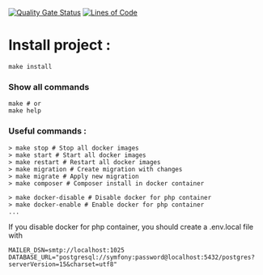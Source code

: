 [![Quality Gate Status](https://sonar.tobiketogo.shop/api/project_badges/measure?project=ToBikeToGo_Back&metric=alert_status&token=sqb_093c40c2e01d3e0bd48adc0ad045df69cf77e1ec)](https://sonar.tobiketogo.shop/dashboard?id=ToBikeToGo_Back)
[![Lines of Code](https://sonar.tobiketogo.shop/api/project_badges/measure?project=ToBikeToGo_Back&metric=ncloc&token=sqb_093c40c2e01d3e0bd48adc0ad045df69cf77e1ec)](https://sonar.tobiketogo.shop/dashboard?id=ToBikeToGo_Back)
# Install project : 

```shell
make install
```

### Show all commands

```shell
make # or
make help
```

### Useful commands : 

```shell
> make stop # Stop all docker images
> make start # Start all docker images
> make restart # Restart all docker images
> make migration # Create migration with changes
> make migrate # Apply new migration 
> make composer # Composer install in docker container

> make docker-disable # Disable docker for php container 
> make docker-enable # Enable docker for php container
...
```

If you disable docker for php container, you should create a .env.local file with 

```dotenv
MAILER_DSN=smtp://localhost:1025
DATABASE_URL="postgresql://symfony:password@localhost:5432/postgres?serverVersion=15&charset=utf8"
```
